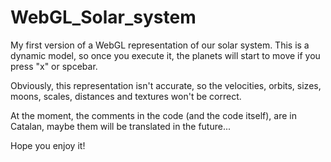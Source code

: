 # WebGL_Solar_system
My first version of a WebGL representation of our solar system. This is a dynamic model, so once you execute it, the planets 
will start to move if you press "x" or spcebar.

Obviously, this representation isn't accurate, so the velocities, orbits, sizes, moons, scales, distances and textures 
won't be correct.

At the moment, the comments in the code (and the code itself), are in Catalan, maybe them will be translated in the future...

Hope you enjoy it!

